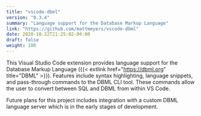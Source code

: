 ```yaml
---
title: "vscode-dbml"
version: "0.3.4"
summary: "Language support for the Database Markup Language"
link: "https://github.com/mattmeyers/vscode-dbml"
date: 2020-10-22T21:25:02-04:00
draft: false
weight: 100
---
```


This Visual Studio Code extension provides language support for the Database Markup Language ({{< extlink href="https://dbml.org" title="DBML" >}}). Features include syntax highlighting, language snippets, and pass-through commands to the DBML CLI tool. These commands allow the user to convert between SQL and DBML from within VS Code.

Future plans for this project includes integration with a custom DBML language server which is in the early stages of development.